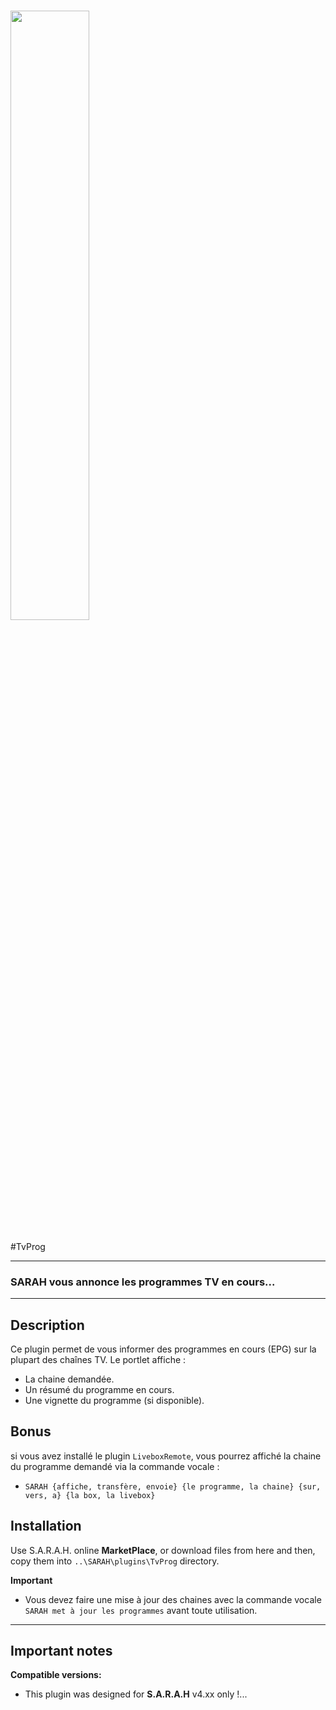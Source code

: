 # <img src="../master/www/images/capture.png" width="50%" height="50%"/>

#TvProg

***

### SARAH vous annonce les programmes TV en cours...


***

## Description

Ce plugin permet de vous informer des programmes en cours (EPG) sur la plupart des chaînes TV.
Le portlet affiche :
- La chaine demandée.
- Un résumé du programme en cours.
- Une vignette du programme (si disponible).

## Bonus

si vous avez installé le plugin `LiveboxRemote`, vous pourrez affiché la chaine du programme demandé via la commande vocale :
- `SARAH {affiche, transfère, envoie} {le programme, la chaine} {sur, vers, a} {la box, la livebox}`

## Installation

Use S.A.R.A.H. online **MarketPlace**, or download files from here and then, copy them into `..\SARAH\plugins\TvProg` directory.

**Important**
- Vous devez faire une mise à jour des chaines avec la commande vocale `SARAH met à jour les programmes` avant toute utilisation.

***

<a name="important"></a>
## Important notes

**Compatible versions:** 

- This plugin was designed for **S.A.R.A.H** v4.xx only !...
